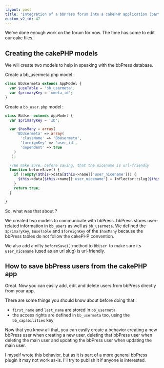 ```yaml
---
layout: post
title: "Integration of a bbPress forum into a cakePHP application (part 2)"
custom_v2_id: 47
---
```


We've done enough work on the forum for now. The time has come to edit our
cake files.

## Creating the cakePHP models

We will create two models to help in speaking with the bbPress database.

Create a bb_usermeta.php model :


```php
class BbUsermeta extends AppModel {
  var $useTable = 'bb_usermeta';
  var $primaryKey = 'umeta_id';
}
```

Create a `bb_user.php` model :


```php
class BbUser extends AppModel {
  var $primaryKey = 'ID';

  var $hasMany = array(
     'BbUsermeta' => array(
       'className' => 'BbUsermeta',
       'foreignKey' => 'user_id',
       'dependent' => true
    )
   );

  //We make sure, before saving, that the nicename is url-friendly
  function beforeSave() {
    if (!empty($this->data[$this->name]['user_nicename'])) {
      $this->data[$this->name]['user_nicename'] = Inflector::slug($this->data[$this->name]['user_nicename']);
    }
    return true;
  }

}
```

So, what was that about ?

We created two models to communicate with bbPress. bbPress stores user-related
information in `bb_users` as well as `bb_usermeta`. We defined the
`$primaryKey`, `$useTable` and `$foreignKey` of the `$hasMany` because the
bbPress tables do not follow the cakePHP convention.

We also add a nifty `beforeSave()` method to `BbUser `to make sure its
`user_nicename` (used as an url slug) is url-friendly.

## How to save bbPress users from the cakePHP app

Great. Now you can easily add, edit and delete users from bbPress directly
from your app.

There are some things you should know about before doing that :

  * `first_name` and `last_name` are stored in `bb_usermeta`
  * the access rights are defined in `bb_usermeta` too, using the `bb_capabilities` key

Now that you know all that, you can easily create a behavior creating a new
bbPress user when creating a new user, deleting that bbPress user when
deleting the main user and updating the bbPress user when updating the main
user.

I myself wrote this behavior, but as it is part of a more general bbPress
plugin it may not work as-is. I'll try to publish it if anyone is interested.

